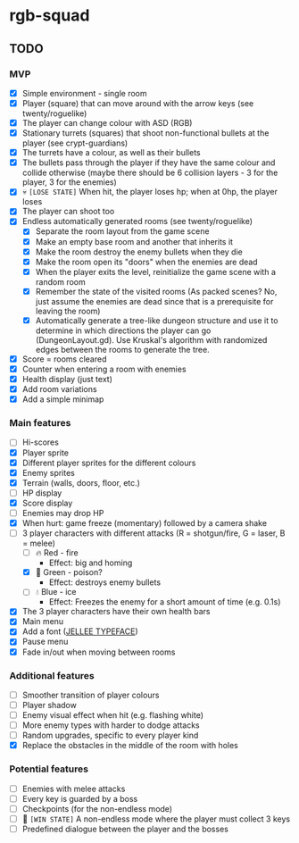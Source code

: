# rgb-squad

## TODO

### MVP
- [x] Simple environment - single room
- [x] Player (square) that can move around with the arrow keys (see twenty/roguelike)
- [x] The player can change colour with ASD (RGB)
- [x] Stationary turrets (squares) that shoot non-functional bullets at the player (see crypt-guardians)
- [x] The turrets have a colour, as well as their bullets
- [x] The bullets pass through the player if they have the same colour and collide otherwise (maybe there should be 6 collision layers - 3 for the player, 3 for the enemies)
- [x] :skull: `[LOSE STATE]` When hit, the player loses hp; when at 0hp, the player loses
- [x] The player can shoot too
- [x] Endless automatically generated rooms (see twenty/roguelike)
  - [x] Separate the room layout from the game scene
  - [x] Make an empty base room and another that inherits it
  - [x] Make the room destroy the enemy bullets when they die
  - [x] Make the room open its "doors" when the enemies are dead
  - [x] When the player exits the level, reinitialize the game scene with a random room
  - [x] Remember the state of the visited rooms (As packed scenes? No, just assume the enemies are dead since that is a prerequisite for leaving the room)
  - [x] Automatically generate a tree-like dungeon structure and use it to determine in which directions the player can go (DungeonLayout.gd). Use Kruskal's algorithm with randomized edges between the rooms to generate the tree.
- [x] Score = rooms cleared
- [x] Counter when entering a room with enemies
- [x] Health display (just text)
- [x] Add room variations
- [x] Add a simple minimap

### Main features
- [ ] Hi-scores
- [x] Player sprite
- [x] Different player sprites for the different colours
- [x] Enemy sprites
- [x] Terrain (walls, doors, floor, etc.)
- [ ] HP display
- [x] Score display
- [ ] Enemies may drop HP
- [x] When hurt: game freeze (momentary) followed by a camera shake
- [ ] 3 player characters with different attacks (R = shotgun/fire, G = laser, B = melee)
  - [ ] :fire: Red - fire
    - Effect: big and homing
  - [x] :bug: Green - poison?
    - Effect: destroys enemy bullets
  - [ ] :droplet: Blue - ice
    - Effect: Freezes the enemy for a short amount of time (e.g. 0.1s)
- [x] The 3 player characters have their own health bars
- [x] Main menu
- [x] Add a font ([JELLEE TYPEFACE](https://fontlibrary.org/en/font/jellee-typeface))
- [x] Pause menu
- [x] Fade in/out when moving between rooms

### Additional features
- [ ] Smoother transition of player colours
- [ ] Player shadow
- [ ] Enemy visual effect when hit (e.g. flashing white)
- [ ] More enemy types with harder to dodge attacks
- [ ] Random upgrades, specific to every player kind
- [x] Replace the obstacles in the middle of the room with holes

### Potential features
- [ ] Enemies with melee attacks
- [ ] Every key is guarded by a boss
- [ ] Checkpoints (for the non-endless mode)
- [ ] :checkered_flag: `[WIN STATE]` A non-endless mode where the player must collect 3 keys
- [ ] Predefined dialogue between the player and the bosses
